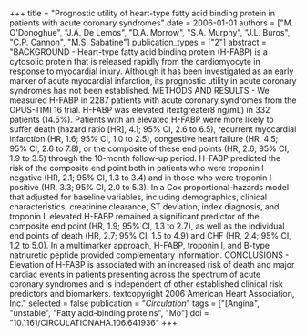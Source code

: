 +++
title = "Prognostic utility of heart-type fatty acid binding protein in patients with acute coronary syndromes"
date = 2006-01-01
authors = ["M. O'Donoghue", "J.A. De Lemos", "D.A. Morrow", "S.A. Murphy", "J.L. Buros", "C.P. Cannon", "M.S. Sabatine"]
publication_types = ["2"]
abstract = "BACKGROUND - Heart-type fatty acid binding protein (H-FABP) is a cytosolic protein that is released rapidly from the cardiomyocyte in response to myocardial injury. Although it has been investigated as an early marker of acute myocardial infarction, its prognostic utility in acute coronary syndromes has not been established. METHODS AND RESULTS - We measured H-FABP in 2287 patients with acute coronary syndromes from the OPUS-TIMI 16 trial. H-FABP was elevated (textgreater8 ng/mL) in 332 patients (14.5%). Patients with an elevated H-FABP were more likely to suffer death (hazard ratio [HR], 4.1; 95% CI, 2.6 to 6.5), recurrent myocardial infarction (HR, 1.6; 95% CI, 1.0 to 2.5), congestive heart failure (HR, 4.5; 95% CI, 2.6 to 7.8), or the composite of these end points (HR, 2.6; 95% CI, 1.9 to 3.5) through the 10-month follow-up period. H-FABP predicted the risk of the composite end point both in patients who were troponin I negative (HR, 2.1; 95% CI, 1.3 to 3.4) and in those who were troponin I positive (HR, 3.3; 95% CI, 2.0 to 5.3). In a Cox proportional-hazards model that adjusted for baseline variables, including demographics, clinical characteristics, creatinine clearance, ST deviation, index diagnosis, and troponin I, elevated H-FABP remained a significant predictor of the composite end point (HR, 1.9; 95% CI, 1.3 to 2.7), as well as the individual end points of death (HR, 2.7; 95% CI, 1.5 to 4.9) and CHF (HR, 2.4; 95% CI, 1.2 to 5.0). In a multimarker approach, H-FABP, troponin I, and B-type natriuretic peptide provided complementary information. CONCLUSIONS - Elevation of H-FABP is associated with an increased risk of death and major cardiac events in patients presenting across the spectrum of acute coronary syndromes and is independent of other established clinical risk predictors and biomarkers. textcopyright 2006 American Heart Association, Inc."
selected = false
publication = "*Circulation*"
tags = ["[Angina", "unstable", "Fatty acid-binding proteins", "Mo"]
doi = "10.1161/CIRCULATIONAHA.106.641936"
+++

